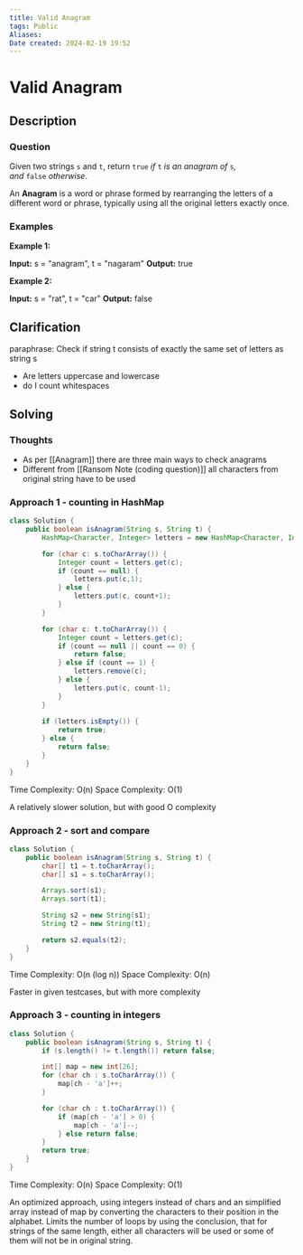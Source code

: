 ```yaml
---
title: Valid Anagram
tags: Public
Aliases:
Date created: 2024-02-19 19:52
---
```


# Valid Anagram

## Description
### Question

Given two strings `s` and `t`, return `true` _if_ `t` _is an anagram of_ `s`_, and_ `false` _otherwise_.

An **Anagram** is a word or phrase formed by rearranging the letters of a different word or phrase, typically using all the original letters exactly once.

### Examples
**Example 1:**

**Input:** s = "anagram", t = "nagaram"
**Output:** true

**Example 2:**

**Input:** s = "rat", t = "car"
**Output:** false



## Clarification
paraphrase: Check if string t consists of exactly the same set of letters as string s

- Are letters uppercase and lowercase
- do I count whitespaces

## Solving

### Thoughts
- As per [[Anagram]] there are three main ways to check anagrams
- Different from [[Ransom Note (coding question)]] all characters from original string have to be used

### Approach 1 - counting in HashMap

```java
class Solution {
    public boolean isAnagram(String s, String t) {
        HashMap<Character, Integer> letters = new HashMap<Character, Integer>();

        for (char c: s.toCharArray()) {
            Integer count = letters.get(c);
            if (count == null) {
                letters.put(c,1);
            } else {
                letters.put(c, count+1);
            }
        }

        for (char c: t.toCharArray()) {
            Integer count = letters.get(c);
            if (count == null || count == 0) {
                return false;
            } else if (count == 1) {
                letters.remove(c);
            } else {
                letters.put(c, count-1); 
            }
        }
        
        if (letters.isEmpty()) {
            return true;
        } else {
            return false;
        }
    }
}
```

Time Complexity: O(n)
Space Complexity: O(1)

A relatively slower solution, but with good O complexity

### Approach 2 - sort and compare

```java
class Solution {
    public boolean isAnagram(String s, String t) {
        char[] t1 = t.toCharArray();
        char[] s1 = s.toCharArray();

        Arrays.sort(s1);
        Arrays.sort(t1);

        String s2 = new String(s1);
        String t2 = new String(t1);

        return s2.equals(t2);
    }
}
```

Time Complexity: O(n (log n))
Space Complexity: O(n)

Faster in given testcases, but with more complexity

### Approach 3 - counting in integers

```java
class Solution {
    public boolean isAnagram(String s, String t) {
        if (s.length() != t.length()) return false;

        int[] map = new int[26];
        for (char ch : s.toCharArray()) {
            map[ch - 'a']++;
        }

        for (char ch : t.toCharArray()) {
            if (map[ch - 'a'] > 0) {
                map[ch - 'a']--;
            } else return false;
        }
        return true;
    }
}
```

Time Complexity: O(n)
Space Complexity: O(1)

An optimized approach, using integers instead of chars and an simplified array instead of map by converting the characters to their position in the alphabet.
Limits the number of loops by using the conclusion, that for strings of the same length, either all characters will be used or some of them will not be in original string.